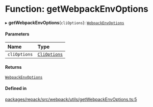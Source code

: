 # Function: getWebpackEnvOptions

▸ **getWebpackEnvOptions**(`cliOptions`): [`WebpackEnvOptions`](../interfaces/WebpackEnvOptions.md)

#### Parameters

| Name | Type |
| :------ | :------ |
| `cliOptions` | [`CliOptions`](../interfaces/CliOptions.md) |

#### Returns

[`WebpackEnvOptions`](../interfaces/WebpackEnvOptions.md)

#### Defined in

[packages/repack/src/webpack/utils/getWebpackEnvOptions.ts:5](https://github.com/callstack/repack/blob/9e6a11a/packages/repack/src/webpack/utils/getWebpackEnvOptions.ts#L5)
